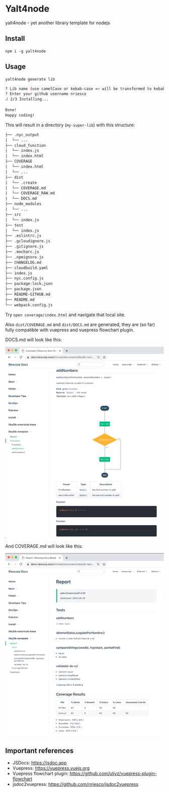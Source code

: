 # Yalt4node

yalt4node - yet another library template for nodejs

## Install

`npm i -g yalt4node`

## Usage

`yalt4node generate lib`

```bash
? Lib name (use camelCase or kebab-case => will be transformed to kebab-case) my super lib
? Enter your github username nriesco
⠼ 2/3 Installing...

Done!
Happy coding!
```

This will result in a directory (`my-super-lib`) with this structure:

```txt
├── .nyc_output
|  └── ...
├── cloud_function
|  └── index.js
|  └── index.html
├── COVERAGE
|  └── index.html
|  └── ...
├── dist
|  └── .create
|  └── COVERAGE.md
|  └── COVERAGE_RAW.md
|  └── DOCS.md
├── node_modules
|  └── ...
├── src
|  └── index.js
├── test
|  └── index.js
├── .eslintrc.js
├── .gcloudignore.js
├── .gitignore.js
├── .mocharc.js
├── .npmignore.js
├── CHANGELOG.md
├── cloudbuild.yaml
├── index.js
├── nyc.config.js
├── package-lock.json
├── package.json
├── README-GITHUB.md
├── README.md
└── webpack.config.js
```

Try `open coverage/index.html` and navigate that local site.

Also `dist/COVERAGE.md` and `dist/DOCS.md` are generated, they are (so far) fully compatible with vuepress and vuepress flowchart plugin.


DOCS.md will look like this:

![Sample DOCS](./sampleDOCS.png)

And COVERAGE.md will look like this:

![Sample COVERAGE](./sampleCOVERAGE.png)


## Important references

- JSDocs: https://jsdoc.app
- Vuepress: https://vuepress.vuejs.org
- Vuepress flowchart plugin: https://github.com/ulivz/vuepress-plugin-flowchart
- jsdoc2vuepress: https://github.com/nriesco/jsdoc2vuepress